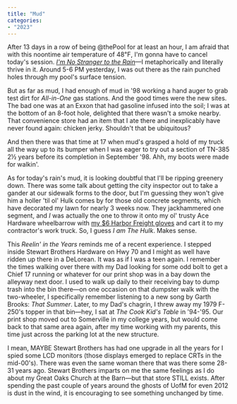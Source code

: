 ```yaml
---
title: "Mud"
categories:
- "2023"
---
```


After 13 days in a row of being @thePool for at least an hour, I am afraid that with this noontime air temperature of 48℉, I'm gonna have to cancel today's session.  [*I'm No Stranger to the Rain*](https://music.youtube.com/watch?v=kGLzBiBFuhc&feature=share)—I metaphorically and literally thrive in it. Around 5-6 PM yesterday, I was out there as the rain punched holes through my pool's surface tension.

But as far as mud, I had enough of mud in '98 working a hand auger to grab test dirt for *All-in-One* gas stations.  And the good times were the new sites.  The bad one was at an Exxon that had gasoline infused into the soil; I was at the bottom of an 8-foot hole, delighted that there wasn't a smoke nearby.  That convenience store had an item that I ate there and inexplicably have never found again: chicken jerky.  Shouldn't that be ubiquitous? 

And then there was that time at 17 when mud's grasped a hold of my truck all the way up to its bumper when I was eager to try out a section of TN-385 2½ years before its completion in September '98.  Ahh, my boots were made for walkin'.

As for today's rain's mud, it is looking doubtful that I'll be ripping greenery down.  There was some talk about getting the city inspector out to take a gander at our sidewalk forms to the door, but I'm guessing they won't give him a holler 'til ol' Hulk comes by for those old concrete segments, which have decorated my lawn for nearly 3 weeks now. They jackhammered one segment, and *I* was actually the one to throw it onto my ol' trusty Ace Hardware wheelbarrow with [my $6 Harbor Freight gloves](https://www.harborfreight.com/split-leather-work-gloves-with-flex-back-x-large-64182.html) and cart it to my contractor's work truck.  So, I guess *I am The Hulk*.  Makes sense.   

This *Reelin' in the Years* reminds me of a recent experience.  I stepped inside Stewart Brothers Hardware on Hwy 70 and I might as well have ridden up there in a DeLorean.  It was as if I was a teen again.  I remember the times walking over there with my Dad looking for some odd bolt to get a Chief 17 running or whatever for our print shop was in a bay down the alleyway next door.  I used to walk up daily to their receiving bay to dump trash into the bin there—on one occasion on that dumpster walk with the two-wheeler, I specifically remember listening to a new song by Garth Brooks: *That Summer*.   Later, to my Dad's chagrin, I threw away my 1979 F-250's topper in that bin—hey, I sat at *The Cook Kid's Table* in '94-'95.  Our print shop moved out to Somerville in my college years, but would come back to that same area again, after my time working with my parents, this time just across the parking lot at the new structure.  

I mean, MAYBE Stewart Brothers has had one upgrade in all the years for I spied some LCD monitors (those displays emerged to replace CRTs in the mid-00's).  There was even the same woman there that was there some 28-31 years ago. Stewart Brothers imparts on me the same feelings as I do about my Great Oaks Church at the Barn—but that store STILL exists.  After spending the past couple of years around the ghosts of UofM for even 2012 is dust in the wind, it is encouraging to see something unchanged by time.